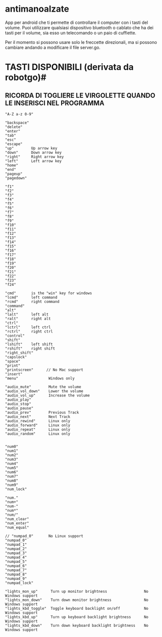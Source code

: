 # antimanoalzate

App per android che ti permette di controllare il computer con i tasti del volume. Puoi utilizzare qualsiasi dispositivo bluetooth o cablato che ha dei tasti per il volume, sia esso un telecomando o un paio di cuffiette.

Per il momento si possono usare solo le freccette direzionali, ma si possono cambiare andando a modificare il file server.go.

# TASTI DISPONIBILI (derivata da robotgo)#
## RICORDA DI TOGLIERE LE VIRGOLETTE QUANDO LE INSERISCI NEL PROGRAMMA ##

	"A-Z a-z 0-9"

	"backspace"
	"delete"
	"enter"
	"tab"
	"esc"
	"escape"
	"up"		Up arrow key
	"down"		Down arrow key
	"right"		Right arrow key
	"left"		Left arrow key
	"home"
	"end"
	"pageup"
	"pagedown"

	"f1"
	"f2"
	"f3"
	"f4"
	"f5"
	"f6"
	"f7"
	"f8"
	"f9"
	"f10"
	"f11"
	"f12"
	"f13"
	"f14"
	"f15"
	"f16"
	"f17"
	"f18"
	"f19"
	"f20"
	"f21"
	"f22"
	"f23"
	"f24"

	"cmd"		is the "win" key for windows
	"lcmd"		left command
	"rcmd"		right command
	"command"
	"alt"
	"lalt"		left alt
	"ralt"		right alt
	"ctrl"
	"lctrl"		left ctrl
	"rctrl"		right ctrl
	"control"
	"shift"
	"lshift"	left shift
	"rshift"	right shift
	"right_shift"
	"capslock"
	"space"
	"print"
	"printscreen"      // No Mac support
	"insert"
	"menu"				Windows only

	"audio_mute"		Mute the volume
	"audio_vol_down"	Lower the volume
	"audio_vol_up"		Increase the volume
	"audio_play"
	"audio_stop"
	"audio_pause"
	"audio_prev"		Previous Track
	"audio_next"		Next Track
	"audio_rewind"      Linux only
	"audio_forward"     Linux only
	"audio_repeat"      Linux only
	"audio_random"      Linux only


	"num0"
	"num1"
	"num2"
	"num3"
	"num4"
	"num5"
	"num6"
	"num7"
	"num8"
	"num9"
	"num_lock"

	"num."
	"num+"
	"num-"
	"num*"
	"num/"
	"num_clear"
	"num_enter"
	"num_equal"

	// "numpad_0"		No Linux support
	"numpad_0"
	"numpad_1"
	"numpad_2"
	"numpad_3"
	"numpad_4"
	"numpad_5"
	"numpad_6"
	"numpad_7"
	"numpad_8"
	"numpad_9"
	"numpad_lock"

	"lights_mon_up"		 Turn up monitor brightness					No Windows support
	"lights_mon_down"	 Turn down monitor brightness				No Windows support
	"lights_kbd_toggle"	 Toggle keyboard backlight on/off			No Windows support
	"lights_kbd_up"		 Turn up keyboard backlight brightness		No Windows support
	"lights_kbd_down"	 Turn down keyboard backlight brightness	No Windows support